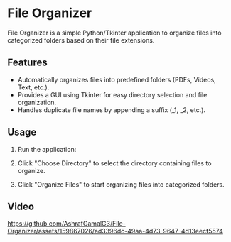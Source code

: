 # File Organizer

File Organizer is a simple Python/Tkinter application to organize files into categorized folders based on their file extensions.

## Features

- Automatically organizes files into predefined folders (PDFs, Videos, Text, etc.).
- Provides a GUI using Tkinter for easy directory selection and file organization.
- Handles duplicate file names by appending a suffix (_1, _2, etc.).



## Usage

1. Run the application:

2. Click "Choose Directory" to select the directory containing files to organize.
3. Click "Organize Files" to start organizing files into categorized folders.

## Video


https://github.com/AshrafGamalG3/File-Organizer/assets/159867026/ad3396dc-49aa-4d73-9647-4d13eecf5574


